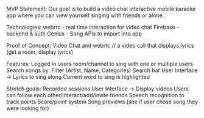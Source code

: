 MVP Statement: Our goal is to build a video chat interactive mobile karaoke app where you can view yourself singing with friends or alone.
 
Technologies: 
webrtc - real time interaction for video chat 
Firebase - backend & auth
Genius - Song APIs to import into app 


Proof of Concept: Video Chat and webrtc // a video call that displays lyrics (get a room, display lyrics)

Features: 
Logged in users 
room/channel to sing with one or multiple users
Search songs by: 
Filter (Artist, Name, Categories)
Search bar
User Interface → Lyrics to sing along 
Current word to sing is highlighted

Stretch goals: 
Recorded sessions 
User Interface
 → Display videos Users can follow each other/interact/add/invite friends
Speech recognition to track points
Score/point system 
Song previews (see if user chose song they were looking for)


